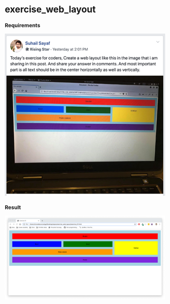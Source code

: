 # exercise_web_layout

### Requirements

![Requirements](./docs/exercise_01.png)

### Result
![Solution](./docs/solution_01.png)